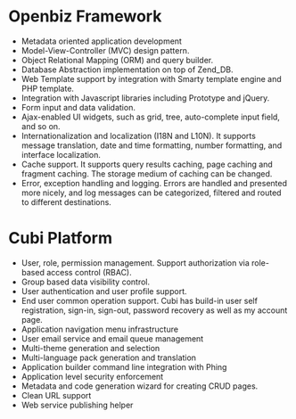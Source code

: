 # Openbiz Framework #
  * Metadata oriented application development
  * Model-View-Controller (MVC) design pattern.
  * Object Relational Mapping (ORM) and query builder.
  * Database Abstraction implementation on top of Zend\_DB.
  * Web Template support by integration with Smarty template engine and PHP template.
  * Integration with Javascript libraries including Prototype and jQuery.
  * Form input and data validation.
  * Ajax-enabled UI widgets, such as grid, tree, auto-complete input field, and so on.
  * Internationalization and localization (I18N and L10N). It supports message translation, date and time formatting, number formatting, and interface localization.
  * Cache support. It supports query results caching, page caching and fragment caching. The storage medium of caching can be changed.
  * Error, exception handling and logging. Errors are handled and presented more nicely, and log messages can be categorized, filtered and routed to different destinations.

# Cubi Platform #
  * User, role, permission management. Support authorization via role-based access control (RBAC).
  * Group based data visibility control.
  * User authentication and user profile support.
  * End user common operation support. Cubi has build-in user self registration, sign-in, sign-out, password recovery as well as my account page.
  * Application navigation menu infrastructure
  * User email service and email queue management
  * Multi-theme generation and selection
  * Multi-language pack generation and translation
  * Application builder command line integration with Phing
  * Application level security enforcement
  * Metadata and code generation wizard for creating CRUD pages.
  * Clean URL support
  * Web service publishing helper

